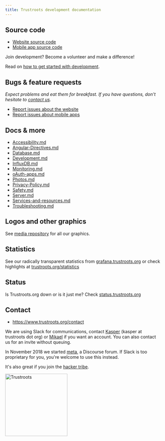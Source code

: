 ```yaml
---
title: Trustroots development documentation
---
```


## Source code

- [Website source code](https://github.com/trustroots/trustroots)
- [Mobile app source code](https://github.com/trustroots/trustroots-expo-mobile)

Join development? Become a volunteer and make a difference!

Read on [how to get started with development](Development-Getting-Started.md).

## Bugs & feature requests

_Expect problems and eat them for breakfast. If you have questions,
don't hesitate to [contact us](https://www.trustroots.org/contact/)._

- [Report issues about the website](https://github.com/Trustroots/trustroots/issues)
- [Report issues about mobile apps](https://github.com/Trustroots/trustroots-expo-mobile/issues)

## Docs & more

- [Accessibility.md](Accessibility.md)
- [Angular-Directives.md](Angular-Directives.md)
- [Database.md](Database.md)
- [Development.md](Development.md)
- [InfluxDB.md](InfluxDB.md)
- [Monitoring.md](Monitoring.md)
- [oAuth-apps.md](oAuth-apps.md)
- [Photos.md](Photos.md)
- [Privacy-Policy.md](Privacy-Policy.md)
- [Safety.md](Safety.md)
- [Server.md](Server.md)
- [Services-and-resources.md](Services-and-resources.md)
- [Troubleshooting.md](Troubleshooting.md)

## Logos and other graphics

See [media repository](https://github.com/trustroots/media) for all our graphics.

## Statistics

See our radically transparent statistics from
[grafana.trustroots.org](https://grafana.trustroots.org) or check
highlights at
[trustroots.org/statistics](https://www.trustroots.org/statistics)

## Status

Is Trustroots.org down or is it just me? Check
[status.trustroots.org](https://status.trustroots.org/)

## Contact

- https://www.trustroots.org/contact

We are using Slack for communications, contact
[Kasper](https://www.trustroots.org/profile/guaka) (kasper at
trustroots dot org) or
[Mikael](https://www.trustroots.org/profile/mikael) if you want an
account. You can also contact us for an invite without queuing.

In November 2018 we started [meta](https://meta.trustroots.org/), a
Discourse forum. If Slack is too proprietary for you, you're welcome
to use this instead.

It's also great if you join the [hacker tribe](https://www.trustroots.org/tribes/hackers).

<a href="https://www.trustroots.org/"><img width="200" src="https://cdn.rawgit.com/Trustroots/trustroots/master/public/img/logo/color.svg" alt="Trustroots"></a>



